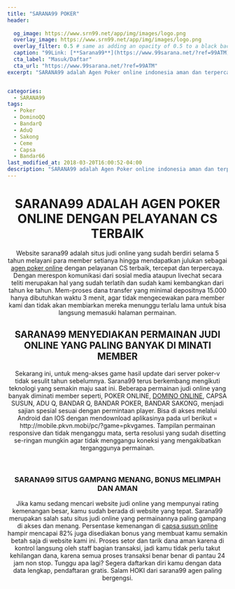 ```yaml
---
title: "SARANA99 POKER"
header:
  
  og_image: https://www.srn99.net/app/img/images/logo.png
  overlay_image: https://www.srn99.net/app/img/images/logo.png
  overlay_filter: 0.5 # same as adding an opacity of 0.5 to a black background
  caption: "99Link: [**Sarana99**](https://www.99sarana.net/?ref=99ATM)"
  cta_label: "Masuk/Daftar"
  cta_url: "https://www.99sarana.net/?ref=99ATM"
excerpt: "SARANA99 adalah Agen Poker online indonesia aman dan terpercaya yang menyediakan permainan Bandarq Online, DominoQQ, Capsa Susun, Bandar Poker, AduQ dan PokerQQ."


categories:
  - SARANA99
tags:
  - Poker
  - DominoQQ
  - BandarQ
  - AduQ
  - Sakong
  - Ceme
  - Capsa
  - Bandar66
last_modified_at: 2018-03-20T16:00:52-04:00
description: "SARANA99 adalah Agen Poker online indonesia aman dan terpercaya yang menyediakan permainan Bandarq Online, DominoQQ, Capsa Susun, Bandar Poker, AduQ dan PokerQQ."
---
```

<div>
<center>
<h1>SARANA99 ADALAH AGEN POKER ONLINE DENGAN PELAYANAN CS TERBAIK</h1>
<p>Website sarana99 adalah situs judi online yang sudah berdiri selama 5 tahun melayani para member setianya hingga mendapatkan julukan sebagai <a href="/" title="agen poker online" target="_blank">agen poker online</a> dengan pelayanan CS terbaik, tercepat dan terpercaya. Dengan merespon komunikasi dari sosial media ataupun livechat secara teliti merupakan hal yang sudah terlatih dan sudah kami kembangkan dari tahun ke tahun. Mem-proses dana transfer yang minimal depositnya 15.000 hanya dibutuhkan waktu 3 menit, agar tidak mengecewakan para member kami dan tidak akan membiarkan mereka menunggu terlalu lama untuk bisa langsung memasuki halaman permainan.</p>
<h2>SARANA99 MENYEDIAKAN PERMAINAN JUDI ONLINE YANG PALING BANYAK DI MINATI MEMBER</h2>
<p>Sekarang ini, untuk meng-akses game hasil update dari server poker-v tidak sesulit tahun sebelumnya. Sarana99 terus berkembang mengikuti teknologi yang semakin maju saat ini. Beberapa permainan judi online yang banyak diminati member seperti, POKER ONLINE, <a href="/" title="DOMINO ONLINE" target="_blank">DOMINO ONLINE</a>, CAPSA SUSUN, ADU Q, BANDAR Q, BANDAR POKER, BANDAR SAKONG, menjadi sajian spesial sesuai dengan permintaan player. Bisa di akses melalui Android dan IOS dengan mendownload aplikasinya pada url berikut = http://mobile.pkvn.mobi/pc/?game=pkvgames. Tampilan permainan responsive dan tidak menganggu mata, serta resolusi yang sudah disetting se-ringan mungkin agar tidak menggangu koneksi yang mengakibatkan terganggunya permainan.</p>
<p>&nbsp;</p>
<h3>SARANA99 SITUS GAMPANG MENANG, BONUS MELIMPAH DAN AMAN</h3>
<p>Jika kamu sedang mencari website judi online yang mempunyai rating kemenangan besar, kamu sudah berada di website yang tepat. Sarana99 merupakan salah satu situs judi online yang permainannya paling gampang di akses dan menang. Persentase kemenangan di <a href="/" title="capsa susun online" target="_blank">capsa susun online</a> hampir mencapai 82% juga disediakan bonus yang membuat kamu semakin betah saja di website kami ini. Proses setor dan tarik dana aman karena di kontrol langsung oleh staff bagian transaksi, jadi kamu tidak perlu takut kehilangan dana, karena semua proses transaksi benar benar di pantau 24 jam non stop. Tunggu apa lagi? Segera daftarkan diri kamu dengan data data lengkap, pendaftaran gratis. Salam HOKI dari sarana99 agen paling bergengsi.</p>
</center>
</div>
